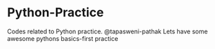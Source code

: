# Python-Practice
Codes related to Python practice.
@tapasweni-pathak Lets have some awesome pythons basics-first practice
